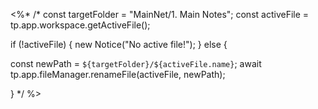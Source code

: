 <%*
/*
const targetFolder = "MainNet/1. Main Notes"; 
const activeFile = tp.app.workspace.getActiveFile();

if (!activeFile) {
    new Notice("No active file!");
} else {

  const newPath = `${targetFolder}/${activeFile.name}`;
  await tp.app.fileManager.renameFile(activeFile, newPath);



}
*/
%>